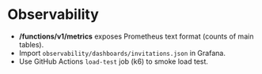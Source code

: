 # Observability
- **/functions/v1/metrics** exposes Prometheus text format (counts of main tables).
- Import `observability/dashboards/invitations.json` in Grafana.
- Use GitHub Actions `load-test` job (k6) to smoke load test.
